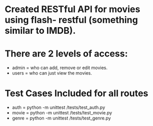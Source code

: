 # Created RESTful API for movies using flash- restful (something similar to IMDB).

# There are 2 levels of access:
- admin = who can add, remove or edit movies.
- users = who can just view the movies.

# Test Cases Included for all routes
- auth =  python -m unittest /tests/test_auth.py
- movie =  python -m unittest /tests/test_movie.py
- genre = python -m unittest /tests/test_genre.py

